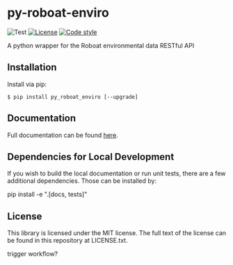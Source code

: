 # py-roboat-enviro

![Test](https://github.com/drewmee/py-roboat-enviro/workflows/Test/badge.svg)
[![License](https://img.shields.io/github/license/mashape/apistatus.svg)](https://github.com/drewmee/py-roboat-enviro/blob/master/LICENSE)
[![Code style](https://img.shields.io/badge/code%20style-black-000000.svg)](https://github.com/psf/black)

A python wrapper for the Roboat environmental data RESTful API

## Installation

Install via pip:

    $ pip install py_roboat_enviro [--upgrade]

## Documentation

  Full documentation can be found [here](https://py-roboat-enviro.readthedocs.io/).

## Dependencies for Local Development

If you wish to build the local documentation or run unit tests, there are a few additional dependencies. Those can be installed by:

pip install -e ".[docs, tests]"

## License

This library is licensed under the MIT license. The full text of the license can be found in this repository at LICENSE.txt.

trigger workflow?